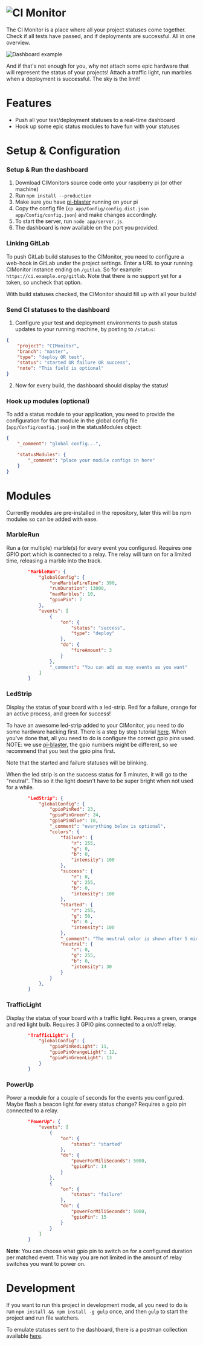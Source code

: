![CI Monitor](https://cloud.githubusercontent.com/assets/6495166/14582332/071b3286-0402-11e6-9104-144f5e150189.png)
===

The CI Monitor is a place where all your project statuses come together.
Check if all tests have passed, and if deployments are successful. All
in one overview.

![Dashboard example](https://cloud.githubusercontent.com/assets/6495166/14587781/7bbef534-04b9-11e6-9835-e85f0a05efa8.png)

And if that's not enough for you, why not attach some epic hardware
that will represent the status of your projects! Attach a traffic
light, run marbles when a deployment is successful. The sky is the
limit!

# Features

* Push all your test/deployment statuses to a real-time dashboard
* Hook up some epic status modules to have fun with your statuses

# Setup & Configuration

### Setup & Run the dashboard

1. Download CIMonitors source code onto your raspberry pi (or other
   machine)
1. Run `npm install --production`
1. Make sure you have [pi-blaster](https://github.com/sarfata/pi-blaster) running on your pi
1. Copy the config file (`cp app/Config/config.dist.json
    app/Config/config.json`) and make changes accordingly.
1. To start the server, run `node app/server.js`.
1. The dashboard is now available on the port you provided.

### Linking GitLab

To push GitLab build statuses to the CIMonitor, you need to configure a web-hook in GitLab under the project settings.
Enter a URL to your running CIMonitor instance ending on `/gitlab`. So for example: `https://ci.example.org/gitlab`.
Note that there is no support yet for a token, so uncheck that option.

With build statuses checked, the CIMonitor should fill up with all your builds!

### Send CI statuses to the dashboard

1. Configure your test and deployment environments to push status
   updates to your running machine, by posting to `/status`:
```json
{
    "project": "CIMonitor",
    "branch": "master",
    "type": "deploy OR test",
    "status": "started OR failure OR success",
    "note": "This field is optional"
}
```
2. Now for every build, the dashboard should display the status!

### Hook up modules (optional)

To add a status module to your application, you need to provide the
configuration for that module in the global config file
(`app/Config/config.json`) in the statusModules object:

```json
{
    "_comment": "global config...",

    "statusModules": {
        "_comment": "place your module configs in here"
    }
}
```

# Modules

Currently modules are pre-installed in the repository, later this will be npm modules so can be added with ease.

### MarbleRun

Run a (or multiple) marble(s) for every event you configured. Requires one GPIO port which is connected to a relay.
The relay will turn on for a limited time, releasing a marble into the track.

```json
        "MarbleRun": {
            "globalConfig": {
                "oneMarbleFireTime": 390,
                "runDuration": 13000,
                "maxMarbles": 10,
                "gpioPin": 7
            },
            "events": [
                {
                    "on": {
                        "status": "success",
                        "type": "deploy"
                    },
                    "do": {
                        "fireAmount": 3
                    }
                },
                "_comment": "You can add as may events as you want"
            ]
        }
```

### LedStrip

Display the status of your board with a led-strip. Red for a failure, orange for an active process, and green for
success!

To have an awesome led-strip added to your CIMonitor, you need to do some hardware hacking first. There is a step
by step tutorial [here](http://popoklopsi.github.io/RaspberryPi-LedStrip/#!/). When you've done that, all you need
to do is configure the correct gpio pins used. NOTE: we use [pi-blaster](https://github.com/sarfata/pi-blaster),
the gpio numbers might be different, so we recommend that you test the gpio pins first.

Note that the started and failure statuses will be blinking.

When the led strip is on the success status for 5 minutes,
it will go to the "neutral". This so it the light doesn't have to be super bright when not used for a while.

```json
        "LedStrip": {
            "globalConfig": {
                "gpioPinRed": 23,
                "gpioPinGreen": 24,
                "gpioPinBlue": 18,
                "_comment": "everything below is optional",
                "colors": {
                    "failure": {
                        "r": 255,
                        "g": 0,
                        "b": 0,
                        "intensity": 100
                    },
                    "success": {
                        "r": 0,
                        "g": 255,
                        "b": 0,
                        "intensity": 100
                    },
                    "started": {
                        "r": 255,
                        "g": 50,
                        "b": 0 ,
                        "intensity": 100
                    },
                    "_comment": "The neutral color is shown after 5 minutes of success",
                    "neutral": {
                        "r": 0,
                        "g": 255,
                        "b": 0,
                        "intensity": 30
                    }
                }
            },
        }
```

### TrafficLight

Display the status of your board with a traffic light. Requires a green, orange and red light bulb. Requires 3 GPIO
pins connected to a on/off relay.

```json
        "TrafficLight": {
            "globalConfig": {
                "gpioPinRedLight": 11,
                "gpioPinOrangeLight": 12,
                "gpioPinGreenLight": 13
            }
        }
```

### PowerUp

Power a module for a couple of seconds for the events you configured. Maybe flash a beacon light for every status
change? Requires a gpio pin connected to a relay.

```json
        "PowerUp": {
            "events": [
                {
                    "on": {
                        "status": "started"
                    },
                    "do": {
                        "powerForMiliSeconds": 5000,
                        "gpioPin": 14
                    }
                },
                {
                    "on": {
                        "status": "failure"
                    },
                    "do": {
                        "powerForMiliSeconds": 5000,
                        "gpioPin": 15
                    }
                }
            ]
        }
```

**Note**: You can choose what gpio pin to switch on for a configured duration per matched event. This way you are
not limited in the amount of relay switches you want to power on.

# Development

If you want to run this project in development mode, all you need to do
is run `npm install && npm install -g gulp` once, and then `gulp` to
start the project and run file watchers.

To emulate statuses sent to the dashboard, there is a postman collection
available [here](https://www.getpostman.com/collections/773cb5cad1199fd0149d).
